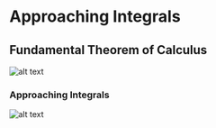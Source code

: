 # Approaching Integrals

## Fundamental Theorem of Calculus

![alt text](https://github.com/Oxbridge-Science-Academy/Figures/blob/master/Integration/fund_theorem.png)

### Approaching Integrals

![alt text](https://github.com/Oxbridge-Science-Academy/Figures/blob/master/Integration/approach_1.png)
